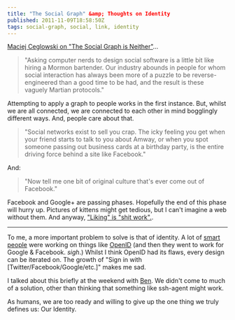 ```yaml
---
title: "The Social Graph" &amp; Thoughts on Identity
published: 2011-11-09T18:58:50Z
tags: social-graph, social, link, identity
---
```


[Maciej Ceglowski on "The Social Graph is Neither"](http://blog.pinboard.in/2011/11/the_social_graph_is_neither/)…

> "Asking computer nerds to design social software is a little bit like 
> hiring a Mormon bartender. Our industry abounds in people for whom 
> social interaction has always been more of a puzzle to be reverse-engineered 
> than a good time to be had, and the result is these vaguely Martian protocols."

Attempting to apply a graph to people works in the first instance. But, whilst we are all connected, we are connected to each other in mind bogglingly different ways. And, people care about that.

> "Social networks exist to sell you crap. The icky feeling you get when your 
> friend starts to talk to you about Amway, or when you spot someone passing 
> out business cards at a birthday party, is the entire driving force behind 
> a site like Facebook."

And:

> "Now tell me one bit of original culture that's ever come out of Facebook."

Facebook and Google+ are passing phases. Hopefully the end of this phase will hurry up. Pictures of kittens might get tedious, but I can't imagine a web without them. And anyway, ["Liking" is "shit work".](http://zachholman.com/posts/shit-work/).

---

To me, a more important problem to solve is that of identity. A lot of [smart](http://factoryjoe.com/blog/) [people](http://davidrecordon.com/) were working on things like [OpenID](http://openid.net) (and then they went to work for Google & Facebook. *sigh*.) Whilst I think OpenID had its flaws, every design can be iterated on. The growth of "Sign in with [Twitter/Facebook/Google/etc.]" makes me sad. 

I talked about this briefly at the weekend with [Ben](http://bma.li). We didn't come to much of a solution, other than thinking that something like ssh-agent might work.

As humans, we are too ready and willing to give up the one thing we truly defines us: Our Identity.


